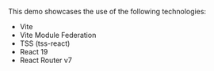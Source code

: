 This demo showcases the use of the following technologies:
- Vite
- Vite Module Federation
- TSS (tss-react)
- React 19
- React Router v7
